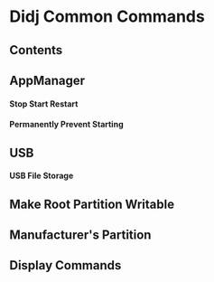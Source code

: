 # Didj Common Commands
## Contents
## AppManager
#### Stop Start Restart
#### Permanently Prevent Starting
## USB
#### USB File Storage
## Make Root Partition Writable
## Manufacturer's Partition
## Display Commands

